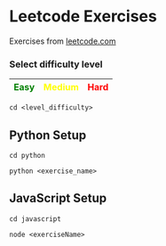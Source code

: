 # Leetcode Exercises

Exercises from [leetcode.com](leetcode.com)

### Select difficulty level

| <span style="color: green"> Easy <span>  | <span style="color: yellow"> Medium <span> | <span style="color: red"> Hard <span> |
|--- |--- |--- |

```
cd <level_difficulty>
```

## Python Setup

```
cd python

python <exercise_name>
```

## JavaScript Setup

```
cd javascript

node <exerciseName>
```
